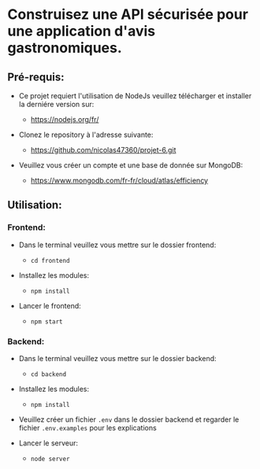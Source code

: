 # Construisez une API sécurisée pour une application d'avis gastronomiques.

## Pré-requis:

* Ce projet requiert l'utilisation de NodeJs veuillez télécharger et installer la derniére version sur:
    * https://nodejs.org/fr/

* Clonez le repository à l'adresse suivante:
    * https://github.com/nicolas47360/projet-6.git 

* Veuillez vous créer un compte et une base de donnée sur MongoDB:
    * https://www.mongodb.com/fr-fr/cloud/atlas/efficiency

## Utilisation:

### Frontend:
* Dans le terminal veuillez vous mettre sur le dossier frontend:
    * `cd frontend`

* Installez les modules:
    * `npm install`

* Lancer le frontend:
    * `npm start `

### Backend:

* Dans le terminal veuillez vous mettre sur le dossier backend:
    * `cd backend`

* Installez les modules:
    * `npm install`

* Veuillez créer un fichier `.env` dans le dossier backend et regarder le fichier `.env.examples` pour les explications

* Lancer le serveur:
    * `node server `
